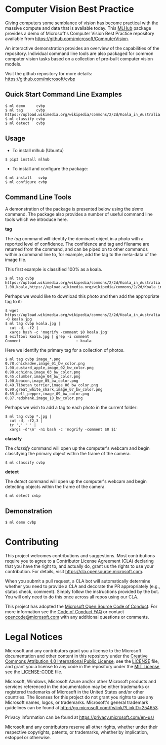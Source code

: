 # Computer Vision Best Practice

Giving computers some semblance of vision has become practical with
the massive compute and data that is available today. This
[MLHub](https://mlhub.ai) package provides a demo of Microsoft's
Computer Vision Best Practice repository available from
<https://github.com/microsoft/ComputerVision>.

An interactive demonstration provides an overview of the capabilities
of the repository. Individual command line tools are also packaged for
common computer vision tasks based on a collection of pre-built
computer vision models.

Visit the github repository for more details:
<https://github.com/microsoft/cvbp>

## Quick Start Command Line Examples

```console
$ ml demo     cvbp
$ ml tag      cvbp https://upload.wikimedia.org/wikipedia/commons/2/2d/Koala_in_Australia.JPG
$ ml classify cvbp
$ ml detect   cvbp
```

## Usage

- To install mlhub (Ubuntu)

```console
$ pip3 install mlhub
```

- To install and configure the package:

```console
$ ml install   cvbp
$ ml configure cvbp
```

## Command Line Tools

A demonstration of the package is presented below using the *demo*
command. The package also provides a number of useful command line
tools which we introduce here.

**tag**

The *tag* command will identify the dominant object in a photo with a
reported level of confidence. The confidence and tag and filename are
returned from the command, and can be piped on to other commands
within a command line to, for example, add the tag to the meta-data of
the image file.

This first example is classified 100% as a koala.
```console
$ ml tag cvbp https://upload.wikimedia.org/wikipedia/commons/2/2d/Koala_in_Australia.JPG
1.00,koala,https://upload.wikimedia.org/wikipedia/commons/2/2d/Koala_in_Australia.JPG
```

Perhaps we would like to download this photo and then add the
appropriate tag to it:
```console
$ wget https://upload.wikimedia.org/wikipedia/commons/2/2d/Koala_in_Australia.JPG -O koala.jpg
$ ml tag cvbp koala.jpg |
  cut -d, -f2 |
  xargs bash -c 'mogrify -comment $0 koala.jpg' 
$ exiftool koala.jpg | grep -i comment
Comment                         : koala
```

Here we identify the primary tag for a collection of photos.

```console
$ ml tag cvbp image_*.png 
0.78,chickadee,image_01_bw_color.png
1.00,custard_apple,image_02_bw_color.png
0.98,echidna,image_03_bw_color.png
0.45,clumber,image_04_bw_color.png
1.00,beacon,image_05_bw_color.png
0.49,Tibetan_terrier,image_06_bw_color.png
0.90,great_white_shark,image_07_bw_color.png
0.65,bell_pepper,image_09_bw_color.png
0.87,redshank,image_10_bw_color.png
```

Perhaps we wish to add a tag to each photo in the current folder:
```console
$ ml tag cvbp *.jpg | 
  cut -d, -f2,3 | 
  tr ',' ' ' | 
  xargs -d'\n' -n1 bash -c 'mogrify -comment $0 $1'
```

**classify**

The *classify* command will open up the computer's webcam and begin
classifying the primary object within the frame of the camera.

```console
$ ml classify cvbp
```

**detect**

The *detect* command will open up the computer's webcam and begin
detecting objects within the frame of the camera.

```console
$ ml detect cvbp
```

## Demonstration

```console
$ ml demo cvbp
```

# Contributing

This project welcomes contributions and suggestions.  Most contributions require you to agree to a
Contributor License Agreement (CLA) declaring that you have the right to, and actually do, grant us
the rights to use your contribution. For details, visit https://cla.opensource.microsoft.com.

When you submit a pull request, a CLA bot will automatically determine whether you need to provide
a CLA and decorate the PR appropriately (e.g., status check, comment). Simply follow the instructions
provided by the bot. You will only need to do this once across all repos using our CLA.

This project has adopted the [Microsoft Open Source Code of Conduct](https://opensource.microsoft.com/codeofconduct/).
For more information see the [Code of Conduct FAQ](https://opensource.microsoft.com/codeofconduct/faq/) or
contact [opencode@microsoft.com](mailto:opencode@microsoft.com) with any additional questions or comments.

# Legal Notices

Microsoft and any contributors grant you a license to the Microsoft documentation and other content
in this repository under the [Creative Commons Attribution 4.0 International Public License](https://creativecommons.org/licenses/by/4.0/legalcode),
see the [LICENSE](LICENSE) file, and grant you a license to any code in the repository under the [MIT License](https://opensource.org/licenses/MIT), see the
[LICENSE-CODE](LICENSE-CODE) file.

Microsoft, Windows, Microsoft Azure and/or other Microsoft products and services referenced in the documentation
may be either trademarks or registered trademarks of Microsoft in the United States and/or other countries.
The licenses for this project do not grant you rights to use any Microsoft names, logos, or trademarks.
Microsoft's general trademark guidelines can be found at http://go.microsoft.com/fwlink/?LinkID=254653.

Privacy information can be found at https://privacy.microsoft.com/en-us/

Microsoft and any contributors reserve all other rights, whether under their respective copyrights, patents,
or trademarks, whether by implication, estoppel or otherwise.
